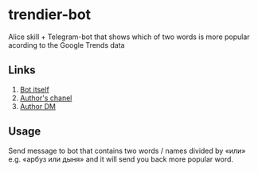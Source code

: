 # trendier-bot
Alice skill + Telegram-bot that shows which of two words is more popular acording to the Google Trends data

Links
----
1. [Bot itself](https://t.me/TrendierBot)
2. [Author's chanel](https://t.me/FilteredInternet)
3. [Author DM](https://t.me/mikhailsdv)

Usage
---
Send message to bot that contains two words / names divided by «или» e.g. «арбуз или дыня» and it will send you back more popular word.